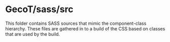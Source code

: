 # GecoT/sass/src

This folder contains SASS sources that mimic the component-class hierarchy. These files
are gathered in to a build of the CSS based on classes that are used by the build.
